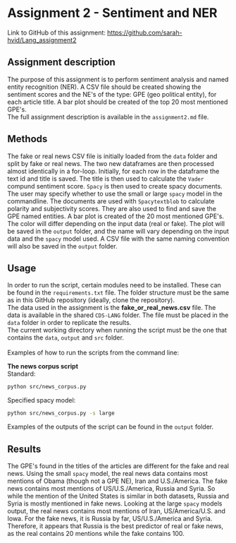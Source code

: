 # Assignment 2 - Sentiment and NER
 
Link to GitHub of this assignment: https://github.com/sarah-hvid/Lang_assignment2

## Assignment description
The purpose of this assignment is to perform sentiment analysis and named entity recognition (NER). A CSV file should be created showing the sentiment scores and the NE's of the type: GPE (geo political entity), for each article title. A bar plot should be created of the top 20 most mentioned GPE's.\
The full assignment description is available in the ```assignment2.md``` file.

## Methods
The fake or real news CSV file is initially loaded from the ```data``` folder and split by fake or real news. The two new dataframes are then processed almost identically in a for-loop. Initially, for each row in the dataframe the text id and title is saved. The title is then used to calculate the  ```Vader``` compund sentiment score. ```Spacy``` is then used to create spacy documents. The user may specify whether to use the small or large ```spacy``` model in the commandline. The documents are used with ```Spacytextblob``` to calculate polarity and subjectivity scores. They are also used to find and save the GPE named entities. A bar plot is created of the 20 most mentioned GPE's. The color will differ depending on the input data (real or fake). The plot will be saved in the ```output``` folder, and the name will vary depending on the input data and the ```spacy``` model used. A CSV file with the same naming convention will also be saved in the ```output``` folder.

## Usage
In order to run the script, certain modules need to be installed. These can be found in the ```requirements.txt``` file. The folder structure must be the same as in this GitHub repository (ideally, clone the repository).\
The data used in the assignment is the __fake_or_real_news.csv__ file. The data is available in the shared ```CDS-LANG``` folder. The file must be placed in the ```data``` folder in order to replicate the results.\
The current working directory when running the script must be the one that contains the ```data```, ```output``` and ```src``` folder.\
\
Examples of how to run the scripts from the command line: 

__The news corpus script__\
Standard:
```bash
python src/news_corpus.py
```
Specified spacy model:
```bash
python src/news_corpus.py -s large
```

Examples of the outputs of the script can be found in the ```output``` folder. 

## Results
The GPE's found in the titles of the articles are different for the fake and real news. Using the small ```spacy``` model, the real news data contains most mentions of Obama (though not a GPE NE), Iran and U.S./America. The fake news contains most mentions of US/U.S./America, Russia and Syria. So while the mention of the United States is similar in both datasets, Russia and Syria is mostly mentioned in fake news. Looking at the large ```spacy``` models output, the real news contains most mentions of Iran, US/America/U.S. and Iowa. For the fake news, it is Russia by far, US/U.S./America and Syria. Therefore, it appears that Russia is the best predictor of real or fake news, as the real contains 20 mentions while the fake contains 100. 
 